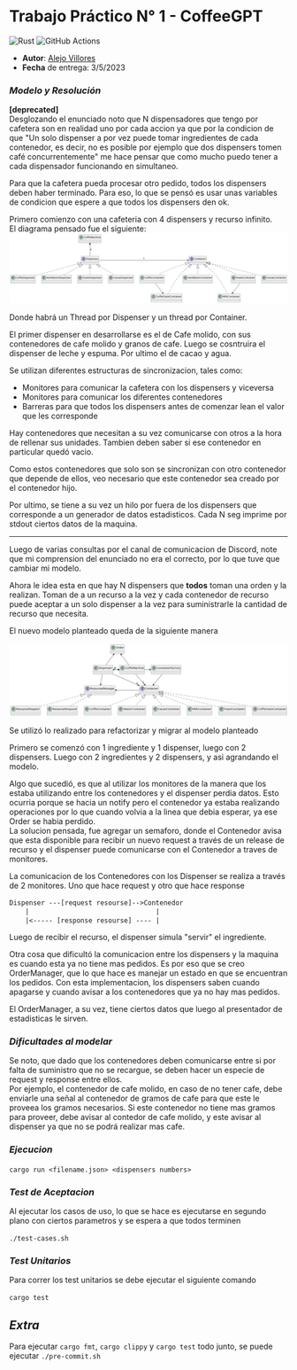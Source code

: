 # Trabajo Práctico N° 1 - CoffeeGPT

![Rust](https://img.shields.io/badge/rust-v1.25.2-%23000000.svg?style=flat-square&logo=rust&logoColor=white)
![GitHub Actions](https://img.shields.io/badge/github%20actions-%232671E5.svg?style=flat-square&logo=githubactions&logoColor=white)

- **Autor**: [Alejo Villores](https://github.com/alejovillores)
- **Fecha** de entrega: 3/5/2023

### _Modelo y Resolución_

**[deprecated]**\
Desglozando el enunciado noto que N dispensadores que tengo por cafetera son en realidad uno por cada accion ya que por la condicion de que "Un solo dispenser a por vez puede tomar ingredientes de cada contenedor, es decir, no es posible por ejemplo que dos dispensers tomen café concurrentemente" me hace pensar que como mucho puedo tener a cada dispensador funcionando en simultaneo.

Para que la cafetera pueda procesar otro pedido, todos los dispensers deben haber terminado. Para eso, lo que se pensó es usar unas variables de condicion que espere a que todos los dispensers den ok.

Primero comienzo con una cafeteria con 4 dispensers y recurso infinito.\
El diagrama pensado fue el siguiente:
![diagrama](model.diagram.png)

Donde habrá un Thread por Dispenser y un thread por Container.

El primer dispenser en desarrollarse es el de Cafe molido, con sus contenedores de cafe molido y granos de cafe.
Luego se cosntruira el dispenser de leche y espuma. Por ultimo el de cacao y agua.

Se utilizan diferentes estructuras de sincronizacion, tales como:

- Monitores para comunicar la cafetera con los dispensers y viceversa
- Monitores para comunicar los diferentes contenedores
- Barreras para que todos los dispensers antes de comenzar lean el valor que les corresponde

Hay contenedores que necesitan a su vez comunicarse con otros a la hora de rellenar sus unidades. Tambien deben saber si ese contenedor en particular quedó vacio.

Como estos contenedores que solo son se sincronizan con otro contenedor que depende de ellos, veo necesario que este contenedor sea creado por el contenedor hijo.

Por ultimo, se tiene a su vez un hilo por fuera de los dispensers que corresponde a un generador de datos estadisticos. Cada N seg imprime por stdout ciertos datos de la maquina.

---

Luego de varias consultas por el canal de comunicacion de Discord, note que mi comprension del enunciado no era el correcto, por lo que tuve que cambiar mi modelo.

Ahora le idea esta en que hay N dispensers que **todos** toman una orden y la realizan. Toman de a un recurso a la vez y cada contenedor de recurso puede aceptar a un solo dispenser a la vez para suministrarle la cantidad de recurso que necesita.

El nuevo modelo planteado queda de la siguiente manera

![Modelo V2](model.diagram.2.png)

Se utilizó lo realizado para refactorizar y migrar al modelo planteado

Primero se comenzó con 1 ingrediente y 1 dispenser, luego con 2 dispensers. Luego con 2 ingredientes y 2 dispensers, y asi agrandando el modelo.

Algo que sucedió, es que al utilizar los monitores de la manera que los estaba utilizando entre los contenedores y el dispenser perdia datos. Esto ocurria porque se hacia un notify pero el contenedor ya estaba realizando operaciones por lo que cuando volvia a la linea que debia esperar, ya ese Order se habia perdido.\
La solucion pensada, fue agregar un semaforo, donde el Contenedor avisa que esta disponible para recibir un nuevo request a través de un release de recurso y el dispenser puede comunicarse con el Contenedor a traves de monitores.

La comunicacion de los Contenedores con los Dispenser se realiza a través de 2 monitores. Uno que hace request y otro que hace response

```
Dispenser ---[request resourse]-->Contenedor
    |                                |
    |<----- [response resourse] ---- |   

```

Luego de recibir el recurso, el dispenser simula "servir" el ingrediente.

Otra cosa que dificultó la comunicacion entre los dispensers y la maquina es cuando esta ya no tiene mas pedidos. Es por eso que se creo OrderManager, que lo que hace es manejar un estado en que se encuentran los pedidos. Con esta implementacion, los dispensers saben cuando apagarse y cuando avisar a los contenedores que ya no hay mas pedidos.

El OrderManager, a su vez, tiene ciertos datos que luego al presentador de estadisticas le sirven.

### _Dificultades al modelar_

Se noto, que dado que los contenedores deben comunicarse entre si por falta de suministro que no se recargue, se deben hacer un especie de request y response entre ellos.\
Por ejemplo, el contenedor de cafe molido, en caso de no tener cafe, debe enviarle una señal al contenedor de gramos de cafe para que este le proveea los gramos necesarios. Si este contenedor no tiene mas gramos para proveer, debe avisar al contedor de cafe molido, y este avisar al dispenser ya que no se podrá realizar mas cafe.

### _Ejecucion_

`cargo run <filename.json> <dispensers numbers>`

### _Test de Aceptacion_

Al ejecutar los casos de uso, lo que se hace es ejecutarse en segundo plano con ciertos parametros y se espera a que todos terminen

`./test-cases.sh`

### _Test Unitarios_

Para correr los test unitarios se debe ejecutar el siguiente comando

`cargo test`


## _Extra_

Para ejecutar `cargo fmt`, `cargo clippy` y `cargo test` todo junto, se puede ejecutar `./pre-commit.sh`

